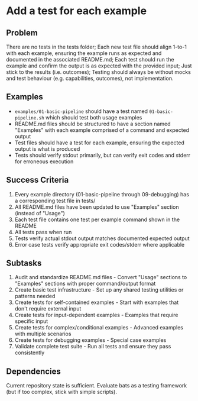 # Add a test for each example

## Problem

There are no tests in the tests folder; Each new test file should align 1-to-1 with each example, ensuring the example runs as expected and documented in the associated README.md; Each test should run the example and confirm the output is as expected with the provided input; Just stick to the results (i.e. outcomes); Testing should always be without mocks and test behaviour (e.g. capabilities, outcomes), not implementation.

## Examples

- `examples/01-basic-pipeline` should have a test named `01-basic-pipeline.sh` which should test both usage examples
- README.md files should be structured to have a section named "Examples" with each example comprised of a command and expected output
- Test files should have a test for each example, ensuring the expected output is what is produced
- Tests should verify stdout primarily, but can verify exit codes and stderr for erroneous execution

## Success Criteria

1. Every example directory (01-basic-pipeline through 09-debugging) has a corresponding test file in tests/
2. All README.md files have been updated to use "Examples" section (instead of "Usage")
3. Each test file contains one test per example command shown in the README
4. All tests pass when run
5. Tests verify actual stdout output matches documented expected output
6. Error case tests verify appropriate exit codes/stderr where applicable

## Subtasks

1. Audit and standardize README.md files - Convert "Usage" sections to "Examples" sections with proper command/output format
2. Create basic test infrastructure - Set up any shared testing utilities or patterns needed
3. Create tests for self-contained examples - Start with examples that don't require external input
4. Create tests for input-dependent examples - Examples that require specific input
5. Create tests for complex/conditional examples - Advanced examples with multiple scenarios
6. Create tests for debugging examples - Special case examples
7. Validate complete test suite - Run all tests and ensure they pass consistently

## Dependencies

Current repository state is sufficient. Evaluate bats as a testing framework (but if too complex, stick with simple scripts).